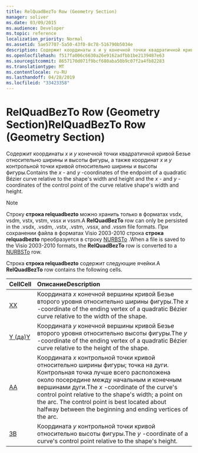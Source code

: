 ```yaml
---
title: RelQuadBezTo Row (Geometry Section)
manager: soliver
ms.date: 03/09/2015
ms.audience: Developer
ms.topic: reference
localization_priority: Normal
ms.assetid: 5ae57707-5a50-43f0-8c78-516790b5034e
description: Содержит координаты x и y конечной точки квадратичной кривой Безье относительно ширины и высоты фигуры, а также координат x и y контрольной точки кривой относительно ширины и высоты фигуры.
ms.openlocfilehash: f517fa006c6630a26e9162adfbb1be2139487e63
ms.sourcegitcommit: 8657170d071f9bcf680aba50b9c07f2a4fb82283
ms.translationtype: MT
ms.contentlocale: ru-RU
ms.lasthandoff: 04/28/2019
ms.locfileid: "33423358"
---
```

# <a name="relquadbezto-row-geometry-section"></a><span data-ttu-id="0076a-103">RelQuadBezTo Row (Geometry Section)</span><span class="sxs-lookup"><span data-stu-id="0076a-103">RelQuadBezTo Row (Geometry Section)</span></span>

<span data-ttu-id="0076a-104">Содержит координаты *x* и *y* конечной точки квадратичной кривой Безье относительно ширины и высоты фигуры, а также координат *x* и *y* контрольной точки кривой относительно ширины и высоты фигуры.</span><span class="sxs-lookup"><span data-stu-id="0076a-104">Contains the  *x*  - and  *y*  -coordinates of the endpoint of a quadratic Bézier curve relative to the shape's width and height and the  *x*  - and  *y*  -coordinates of the control point of the curve relative shape's width and height.</span></span> 
  
> [!NOTE]
> <span data-ttu-id="0076a-105">Строку **строка relquadbezto** можно хранить только в форматах vsdx, vsdm, vstx, vstm, vssx и vssm.</span><span class="sxs-lookup"><span data-stu-id="0076a-105">A **RelQuadBezTo** row can only be persisted in the .vsdx, .vsdm, .vstx, .vstm, .vssx, and .vssm file formats.</span></span> <span data-ttu-id="0076a-106">При сохранении файла в форматах Visio 2003-2010 строка **строка relquadbezto** преобразуется в строку [NURBSTo](nurbsto-row-geometry-section.md) .</span><span class="sxs-lookup"><span data-stu-id="0076a-106">When a file is saved to the Visio 2003-2010 formats, the **RelQuadBezTo** row is converted to a [NURBSTo](nurbsto-row-geometry-section.md) row.</span></span> 
  
<span data-ttu-id="0076a-107">Строка **строка relquadbezto** содержит следующие ячейки.</span><span class="sxs-lookup"><span data-stu-id="0076a-107">A **RelQuadBezTo** row contains the following cells.</span></span> 
  
|<span data-ttu-id="0076a-108">**Cell**</span><span class="sxs-lookup"><span data-stu-id="0076a-108">**Cell**</span></span>|<span data-ttu-id="0076a-109">**Описание**</span><span class="sxs-lookup"><span data-stu-id="0076a-109">**Description**</span></span>|
|:-----|:-----|
|[<span data-ttu-id="0076a-110">X</span><span class="sxs-lookup"><span data-stu-id="0076a-110">X</span></span>](x-cell-geometry-section.md) <br/> |<span data-ttu-id="0076a-111">Координата *x* конечной вершины кривой Безье второго уровня относительно ширины фигуры.</span><span class="sxs-lookup"><span data-stu-id="0076a-111">The  *x*  -coordinate of the ending vertex of a quadratic Bézier curve relative to the width of the shape.</span></span>  <br/> |
|[<span data-ttu-id="0076a-112">Y (да)</span><span class="sxs-lookup"><span data-stu-id="0076a-112">Y</span></span>](y-cell-geometry-section.md) <br/> |<span data-ttu-id="0076a-113">Координата *y* конечной вершины кривой Безье второго уровня относительно высоты фигуры.</span><span class="sxs-lookup"><span data-stu-id="0076a-113">The  *y*  -coordinate of the ending vertex of a quadratic Bézier curve relative to the height of the shape.</span></span>  <br/> |
|[<span data-ttu-id="0076a-114">A</span><span class="sxs-lookup"><span data-stu-id="0076a-114">A</span></span>](a-cell-geometry-section.md) <br/> |<span data-ttu-id="0076a-115">Координата *x* контрольной точки кривой относительно ширины фигуры; точка на дуги. Контрольная точка лучше всего расположена около посередине между начальным и конечным вершинами дуги.</span><span class="sxs-lookup"><span data-stu-id="0076a-115">The  *x*  -coordinate of the curve's control point relative to the shape's width; a point on the arc. The control point is best located about halfway between the beginning and ending vertices of the arc.</span></span>  <br/> |
|[<span data-ttu-id="0076a-116">З</span><span class="sxs-lookup"><span data-stu-id="0076a-116">B</span></span>](b-cell-geometry-section.md) <br/> |<span data-ttu-id="0076a-117">Координата *y* контрольной точки кривой относительно высоты фигуры.</span><span class="sxs-lookup"><span data-stu-id="0076a-117">The  *y*  -coordinate of a curve's control point relative to the shape's height.</span></span>  <br/> |
   

